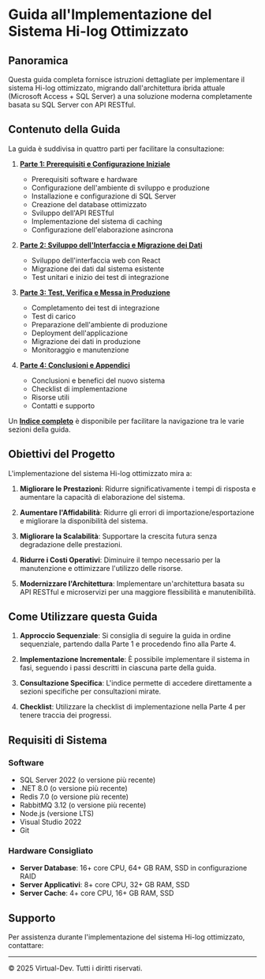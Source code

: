 # Guida all'Implementazione del Sistema Hi-log Ottimizzato

## Panoramica

Questa guida completa fornisce istruzioni dettagliate per implementare il sistema Hi-log ottimizzato, migrando dall'architettura ibrida attuale (Microsoft Access + SQL Server) a una soluzione moderna completamente basata su SQL Server con API RESTful.

## Contenuto della Guida

La guida è suddivisa in quattro parti per facilitare la consultazione:

1. **[Parte 1: Prerequisiti e Configurazione Iniziale](Guida-Implementazione-Hi-log-Ottimizzato.md)**
   - Prerequisiti software e hardware
   - Configurazione dell'ambiente di sviluppo e produzione
   - Installazione e configurazione di SQL Server
   - Creazione del database ottimizzato
   - Sviluppo dell'API RESTful
   - Implementazione del sistema di caching
   - Configurazione dell'elaborazione asincrona

2. **[Parte 2: Sviluppo dell'Interfaccia e Migrazione dei Dati](Guida-Implementazione-Hi-log-Ottimizzato-Parte2.md)**
   - Sviluppo dell'interfaccia web con React
   - Migrazione dei dati dal sistema esistente
   - Test unitari e inizio dei test di integrazione

3. **[Parte 3: Test, Verifica e Messa in Produzione](Guida-Implementazione-Hi-log-Ottimizzato-Parte3.md)**
   - Completamento dei test di integrazione
   - Test di carico
   - Preparazione dell'ambiente di produzione
   - Deployment dell'applicazione
   - Migrazione dei dati in produzione
   - Monitoraggio e manutenzione

4. **[Parte 4: Conclusioni e Appendici](Guida-Implementazione-Hi-log-Ottimizzato-Parte4.md)**
   - Conclusioni e benefici del nuovo sistema
   - Checklist di implementazione
   - Risorse utili
   - Contatti e supporto

Un **[Indice completo](Indice.md)** è disponibile per facilitare la navigazione tra le varie sezioni della guida.

## Obiettivi del Progetto

L'implementazione del sistema Hi-log ottimizzato mira a:

1. **Migliorare le Prestazioni**: Ridurre significativamente i tempi di risposta e aumentare la capacità di elaborazione del sistema.

2. **Aumentare l'Affidabilità**: Ridurre gli errori di importazione/esportazione e migliorare la disponibilità del sistema.

3. **Migliorare la Scalabilità**: Supportare la crescita futura senza degradazione delle prestazioni.

4. **Ridurre i Costi Operativi**: Diminuire il tempo necessario per la manutenzione e ottimizzare l'utilizzo delle risorse.

5. **Modernizzare l'Architettura**: Implementare un'architettura basata su API RESTful e microservizi per una maggiore flessibilità e manutenibilità.

## Come Utilizzare questa Guida

1. **Approccio Sequenziale**: Si consiglia di seguire la guida in ordine sequenziale, partendo dalla Parte 1 e procedendo fino alla Parte 4.

2. **Implementazione Incrementale**: È possibile implementare il sistema in fasi, seguendo i passi descritti in ciascuna parte della guida.

3. **Consultazione Specifica**: L'indice permette di accedere direttamente a sezioni specifiche per consultazioni mirate.

4. **Checklist**: Utilizzare la checklist di implementazione nella Parte 4 per tenere traccia dei progressi.

## Requisiti di Sistema

### Software

- SQL Server 2022 (o versione più recente)
- .NET 8.0 (o versione più recente)
- Redis 7.0 (o versione più recente)
- RabbitMQ 3.12 (o versione più recente)
- Node.js (versione LTS)
- Visual Studio 2022
- Git

### Hardware Consigliato

- **Server Database**: 16+ core CPU, 64+ GB RAM, SSD in configurazione RAID
- **Server Applicativi**: 8+ core CPU, 32+ GB RAM, SSD
- **Server Cache**: 4+ core CPU, 16+ GB RAM, SSD

## Supporto

Per assistenza durante l'implementazione del sistema Hi-log ottimizzato, contattare:


---

© 2025 Virtual-Dev. Tutti i diritti riservati.
